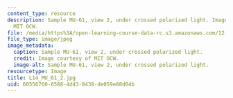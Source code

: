 ```yaml
---
content_type: resource
description: Sample MU-61, view 2, under crossed polarized light. Image courtesy of
  MIT OCW.
file: /media/https%3A/open-learning-course-data-rc.s3.amazonaws.com/12-109-petrology-fall-2005/6055676065884d438438de059e88d04b_L14_MU_61_2.jpg
file_type: image/jpeg
image_metadata:
  caption: Sample MU-61, view 2, under crossed polarized light.
  credit: Image courtesy of MIT OCW.
  image-alt: Sample MU-61, view 2, under crossed polarized light.
resourcetype: Image
title: L14_MU_61_2.jpg
uid: 60556760-6588-4d43-8438-de059e88d04b
---
```

